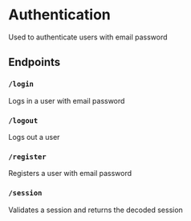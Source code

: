 # Authentication

Used to authenticate users with email password

## Endpoints

### `/login`

Logs in a user with email password

### `/logout`

Logs out a user

### `/register`

Registers a user with email password

### `/session`

Validates a session and returns the decoded session
